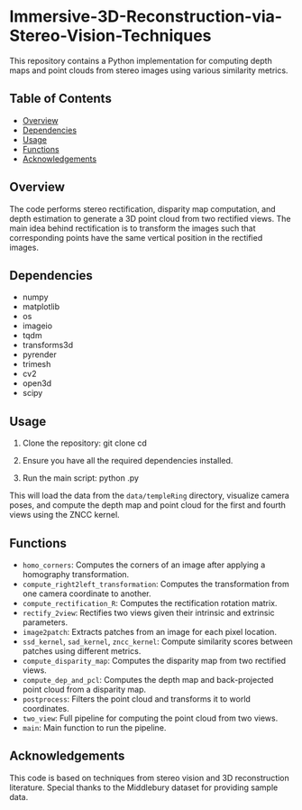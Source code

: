 # Immersive-3D-Reconstruction-via-Stereo-Vision-Techniques

This repository contains a Python implementation for computing depth maps and point clouds from stereo images using various similarity metrics.

## Table of Contents

- [Overview](#overview)
- [Dependencies](#dependencies)
- [Usage](#usage)
- [Functions](#functions)
- [Acknowledgements](#acknowledgements)

## Overview

The code performs stereo rectification, disparity map computation, and depth estimation to generate a 3D point cloud from two rectified views. The main idea behind rectification is to transform the images such that corresponding points have the same vertical position in the rectified images.

## Dependencies

- numpy
- matplotlib
- os
- imageio
- tqdm
- transforms3d
- pyrender
- trimesh
- cv2
- open3d
- scipy

## Usage

1. Clone the repository:
    git clone <repository-url>
    cd <repository-directory>


2. Ensure you have all the required dependencies installed.

3. Run the main script:
    python <script-name>.py

This will load the data from the `data/templeRing` directory, visualize camera poses, and compute the depth map and point cloud for the first and fourth views using the ZNCC kernel.

## Functions

- `homo_corners`: Computes the corners of an image after applying a homography transformation.
- `compute_right2left_transformation`: Computes the transformation from one camera coordinate to another.
- `compute_rectification_R`: Computes the rectification rotation matrix.
- `rectify_2view`: Rectifies two views given their intrinsic and extrinsic parameters.
- `image2patch`: Extracts patches from an image for each pixel location.
- `ssd_kernel`, `sad_kernel`, `zncc_kernel`: Compute similarity scores between patches using different metrics.
- `compute_disparity_map`: Computes the disparity map from two rectified views.
- `compute_dep_and_pcl`: Computes the depth map and back-projected point cloud from a disparity map.
- `postprocess`: Filters the point cloud and transforms it to world coordinates.
- `two_view`: Full pipeline for computing the point cloud from two views.
- `main`: Main function to run the pipeline.

## Acknowledgements

This code is based on techniques from stereo vision and 3D reconstruction literature. Special thanks to the Middlebury dataset for providing sample data.
